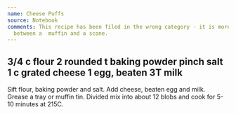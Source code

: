 ```yaml
---
name: Cheese Puffs
source: Notebook
comments: This recipe has been filed in the wrong category - it is more like a cross
  between a  muffin and a scone.
---
```

3/4 c flour
2 rounded t baking powder
pinch salt
1 c grated cheese
1 egg, beaten
3T milk
---
Sift flour, baking powder and salt.  Add cheese, beaten egg and milk.  
Grease a tray or muffin tin.  Divided mix into about 12 blobs and cook for 5-10 minutes at 215C.

